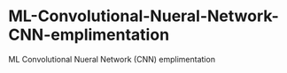 # ML-Convolutional-Nueral-Network-CNN-emplimentation
ML Convolutional Nueral Network (CNN) emplimentation
